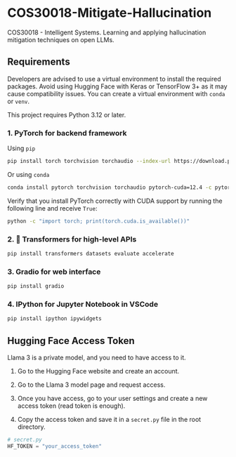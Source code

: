 # COS30018-Mitigate-Hallucination
COS30018 - Intelligent Systems. Learning and applying hallucination mitigation techniques on open LLMs.

## Requirements

Developers are advised to use a virtual environment to install the required packages. Avoid using Hugging Face with Keras or TensorFlow 3+ as it may cause compatibility issues. You can create a virtual environment with `conda` or `venv`.

This project requires Python 3.12 or later.

### 1. PyTorch for backend framework
Using `pip`
```bash
pip install torch torchvision torchaudio --index-url https://download.pytorch.org/whl/cu124
```
Or using `conda`
```bash
conda install pytorch torchvision torchaudio pytorch-cuda=12.4 -c pytorch -c nvidia
```
Verify that you install PyTorch correctly with CUDA support by running the following line and receive `True`:
```bash
python -c "import torch; print(torch.cuda.is_available())"
```
### 2. 🤗 Transformers for high-level APIs
```bash
pip install transformers datasets evaluate accelerate
```
### 3. Gradio for web interface
```bash
pip install gradio
```
### 4. IPython for Jupyter Notebook in VSCode
```bash
pip install ipython ipywidgets
```

## Hugging Face Access Token

Llama 3 is a private model, and you need to have access to it.

1. Go to the Hugging Face website and create an account.

2. Go to the Llama 3 model page and request access.

3. Once you have access, go to your user settings and create a new access token (read token is enough).

4. Copy the access token and save it in a `secret.py` file in the root directory.

```python
# secret.py
HF_TOKEN = "your_access_token"
```